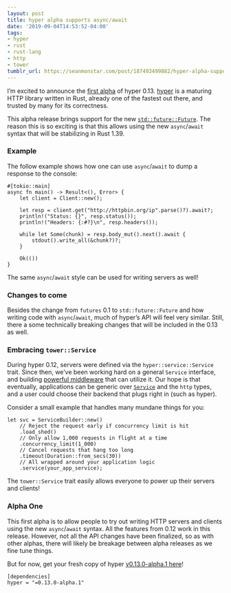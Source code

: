 ```yaml
---
layout: post
title: hyper alpha supports async/await
date: '2019-09-04T14:53:52-04:00'
tags:
- hyper
- rust
- rust-lang
- http
- tower
tumblr_url: https://seanmonstar.com/post/187493499882/hyper-alpha-supports-asyncawait
---
```

I’m excited to announce the [first alpha](https://github.com/hyperium/hyper/releases/tag/v0.13.0-alpha.1) of hyper 0.13. [hyper](https://hyper.rs) is a maturing HTTP library written in Rust, already one of the fastest out there, and trusted by many for its correctness.

This alpha release brings support for the new [`std::future::Future`](https://doc.rust-lang.org/std/future/trait.Future.html). The reason this is so exciting is that this allows using the new `async`/`await` syntax that will be stabilizing in Rust 1.39.

### Example

The follow example shows how one can use `async`/`await` to dump a response to the console:

    #[tokio::main]
    async fn main() -> Result<(), Error> {
        let client = Client::new();
    
        let resp = client.get("http://httpbin.org/ip".parse()?).await?;
        println!("Status: {}", resp.status());
        println!("Headers: {:#?}\n", resp.headers());
    
        while let Some(chunk) = resp.body_mut().next().await {
            stdout().write_all(&chunk?)?;
        }
    
        Ok(())
    }

The same `async`/`await` style can be used for writing servers as well!

### Changes to come

Besides the change from `futures` 0.1 to `std::future::Future` and how writing code with `async`/`await`, much of hyper’s API will feel very similar. Still, there a some technically breaking changes that will be included in the 0.13 as well.

### Embracing `tower::Service`

During hyper 0.12, servers were defined via the `hyper::service::Service` trait. Since then, we’ve been working hard on a general `Service` interface, and building [powerful middleware](https://github.com/tower-rs/tower) that can utilize it. Our hope is that eventually, applications can be generic over [`Service`](https://docs.rs/tower-service/0.3.0-alpha.1/tower_service/trait.Service.html) and the `http` types, and a user could choose their backend that plugs right in (such as hyper).

Consider a small example that handles many mundane things for you:

    let svc = ServiceBuilder::new()
        // Reject the request early if concurrency limit is hit
        .load_shed()
        // Only allow 1,000 requests in flight at a time
        .concurrency_limit(1_000)
        // Cancel requests that hang too long
        .timeout(Duration::from_secs(30))
        // All wrapped around your application logic
        .service(your_app_service);

The `tower::Service` trait easily allows everyone to power up their servers and clients!

### Alpha One

This first alpha is to allow people to try out writing HTTP servers and clients using the new `async`/`await` syntax. All the features from 0.12 work in this release. However, not all the API changes have been finalized, so as with other alphas, there will likely be breakage between alpha releases as we fine tune things.

But for now, get your fresh copy of hyper [v0.13.0-alpha.1 here](https://github.com/hyperium/hyper/releases/tag/v0.13.0-alpha.1)!

    [dependencies]
    hyper = "=0.13.0-alpha.1"

